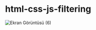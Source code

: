 # html-css-js-filtering
![Ekran Görüntüsü (6)](https://user-images.githubusercontent.com/84704025/222458444-6eaf166b-ee38-4d46-b716-bdfd0e61bcaa.png)

